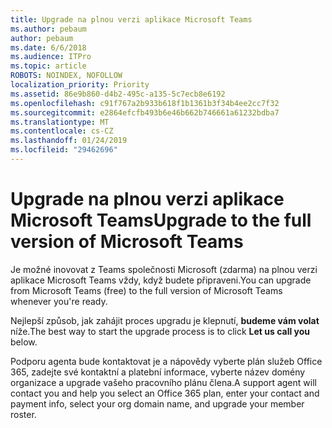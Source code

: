 ```yaml
---
title: Upgrade na plnou verzi aplikace Microsoft Teams
ms.author: pebaum
author: pebaum
ms.date: 6/6/2018
ms.audience: ITPro
ms.topic: article
ROBOTS: NOINDEX, NOFOLLOW
localization_priority: Priority
ms.assetid: 86e9b860-d4b2-495c-a135-5c7ecb8e6192
ms.openlocfilehash: c91f767a2b933b618f1b1361b3f34b4ee2cc7f32
ms.sourcegitcommit: e2864efcfb493b6e46b662b746661a61232bdba7
ms.translationtype: MT
ms.contentlocale: cs-CZ
ms.lasthandoff: 01/24/2019
ms.locfileid: "29462696"
---
```

# <a name="upgrade-to-the-full-version-of-microsoft-teams"></a><span data-ttu-id="0b85b-102">Upgrade na plnou verzi aplikace Microsoft Teams</span><span class="sxs-lookup"><span data-stu-id="0b85b-102">Upgrade to the full version of Microsoft Teams</span></span>

<span data-ttu-id="0b85b-103">Je možné inovovat z Teams společnosti Microsoft (zdarma) na plnou verzi aplikace Microsoft Teams vždy, když budete připraveni.</span><span class="sxs-lookup"><span data-stu-id="0b85b-103">You can upgrade from Microsoft Teams (free) to the full version of Microsoft Teams whenever you're ready.</span></span>
  
<span data-ttu-id="0b85b-104">Nejlepší způsob, jak zahájit proces upgradu je klepnutí, **budeme vám volat** níže.</span><span class="sxs-lookup"><span data-stu-id="0b85b-104">The best way to start the upgrade process is to click **Let us call you** below.</span></span> 
  
<span data-ttu-id="0b85b-105">Podporu agenta bude kontaktovat je a nápovědy vyberte plán služeb Office 365, zadejte své kontaktní a platební informace, vyberte název domény organizace a upgrade vašeho pracovního plánu člena.</span><span class="sxs-lookup"><span data-stu-id="0b85b-105">A support agent will contact you and help you select an Office 365 plan, enter your contact and payment info, select your org domain name, and upgrade your member roster.</span></span>
  

